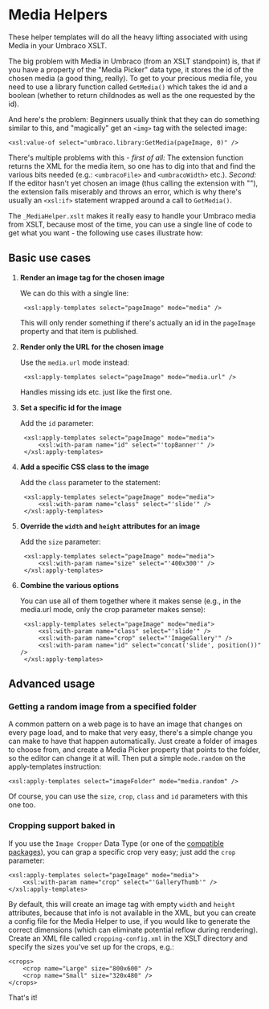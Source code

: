 # Media Helpers

These helper templates will do all the heavy lifting associated with using Media in your Umbraco XSLT.

The big problem with Media in Umbraco (from an XSLT standpoint) is, that if you have a property of the "Media Picker" data type,
it stores the id of the chosen media (a good thing, really). To get to your precious media file, you need to use a library function
called `GetMedia()` which takes the id and a boolean (whether to return childnodes as well as the one requested by the id).

And here's the problem: Beginners usually think that they can do something similar to this, and "magically" get an `<img>` tag with the
selected image:

	<xsl:value-of select="umbraco.library:GetMedia(pageImage, 0)" />

There's multiple problems with this - *first of all:* The extension function returns the XML for the media item, so one has to dig
into that and find the various bits needed (e.g.: `<umbracoFile>` and `<umbracoWidth>` etc.). *Second:* If the editor hasn't yet chosen
an image (thus calling the extension with ""), the extension fails miserably and throws an error, which is why there's usually an 
`<xsl:if>` statement wrapped around a call to `GetMedia()`.

The `_MediaHelper.xslt` makes it really easy to handle your Umbraco media from XSLT, because most of the time, you can use a single
line of code to get what you want - the following use cases illustrate how:


## Basic use cases

1. **Render an image tag for the chosen image**

	We can do this with a single line:

		<xsl:apply-templates select="pageImage" mode="media" />
	
	This will only render something if there's actually an id in the `pageImage` property
	and that item is published.

1. **Render only the URL for the chosen image**

	Use the `media.url` mode instead:

		<xsl:apply-templates select="pageImage" mode="media.url" />
		
	Handles missing ids etc. just like the first one. 

1. **Set a specific id for the image**

	Add the `id` parameter:

		<xsl:apply-templates select="pageImage" mode="media">
			<xsl:with-param name="id" select="'topBanner'" />
		</xsl:apply-templates>
	
1. **Add a specific CSS class to the image**

	Add the `class` parameter to the statement:

		<xsl:apply-templates select="pageImage" mode="media">
			<xsl:with-param name="class" select="'slide'" />
		</xsl:apply-templates>

1. **Override the `width` and `height` attributes for an image**

	Add the `size` parameter:
	
		<xsl:apply-templates select="pageImage" mode="media">
			<xsl:with-param name="size" select="'400x300'" />
		</xsl:apply-templates>

1. **Combine the various options**

	You can use all of them together where it makes sense (e.g., in the media.url mode,
	only the crop parameter makes sense):
	
		<xsl:apply-templates select="pageImage" mode="media">
			<xsl:with-param name="class" select="'slide'" />
			<xsl:with-param name="crop" select="'ImageGallery'" />
			<xsl:with-param name="id" select="concat('slide', position())" />
		</xsl:apply-templates>
	
## Advanced usage

### Getting a random image from a specified folder

A common pattern on a web page is to have an image that changes on every page load, and to make that very easy,
there's a simple change you can make to have that happen automatically. Just create a folder of images to choose
from, and create a Media Picker property that points to the folder, so the editor can change it at will. Then put
a simple `mode.random` on the apply-templates instruction:

	<xsl:apply-templates select="imageFolder" mode="media.random" />
	
Of course, you can use the `size`, `crop`, `class` and `id` parameters with this one too.

### Cropping support baked in

If you use the `Image Cropper` Data Type (or one of the [compatible packages][DAMP]), you can grap a specific crop very easy;
just add the `crop` parameter:

	<xsl:apply-templates select="pageImage" mode="media">
		<xsl:with-param name="crop" select="'GalleryThumb'" />
	</xsl:apply-templates>

By default, this will create an image tag with empty `width` and `height` attributes, because that info is not available in the XML,
but you can create a config file for the Media Helper to use, if you would like to generate the correct dimensions (which can
eliminate potential reflow during rendering). Create an XML file called `cropping-config.xml` in the XSLT directory and specify the sizes you've set up for the crops, e.g.:

	<crops>
		<crop name="Large" size="800x600" />
		<crop name="Small" size="320x480" />
	</crops>

That's it!


[DAMP]: http://our.umbraco.org/projects/backoffice-extensions/digibiz-advanced-media-picker	

